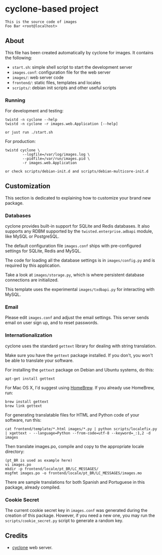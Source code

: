 # cyclone-based project

    This is the source code of images
    Foo Bar <root@localhost>


## About

This file has been created automatically by cyclone for images.
It contains the following:

- ``start.sh``: simple shell script to start the development server
- ``images.conf``: configuration file for the web server
- ``images/``: web server code
- ``frontend/``: static files, templates and locales
- ``scripts/``: debian init scripts and other useful scripts


### Running

For development and testing:

    twistd -n cyclone --help
    twistd -n cyclone -r images.web.Application [--help]

    or just run ./start.sh


For production:

    twistd cyclone \
            --logfile=/var/log/images.log \
            --pidfile=/var/run/images.pid \
            -r images.web.Application

    or check scripts/debian-init.d and scripts/debian-multicore-init.d


## Customization

This section is dedicated to explaining how to customize your brand new
package.


### Databases

cyclone provides built-in support for SQLite and Redis databases.
It also supports any RDBM supported by the ``twisted.enterprise.adbapi``
module, like MySQL or PostgreSQL.

The default configuration file ``images.conf`` ships with pre-configured
settings for SQLite, Redis and MySQL.

The code for loading all the database settings is in ``images/config.py``
and is required by this application.

Take a look at ``images/storage.py``, which is where persistent database
connections are initialized.

This template uses the experimental ``images/txdbapi.py`` for interacting
with MySQL.


### Email

Please edit ``images.conf`` and adjust the email settings. This server
sends email on user sign up, and to reset passwords.


### Internationalization

cyclone uses the standard ``gettext`` library for dealing with string
translation.

Make sure you have the ``gettext`` package installed. If you don't, you won't
be able to translate your software.

For installing the ``gettext`` package on Debian and Ubuntu systems, do this:

    apt-get install gettext

For Mac OS X, I'd suggest using [HomeBrew](http://mxcl.github.com/homebrew>).
If you already use HomeBrew, run:

    brew install gettext
    brew link gettext

For generating translatable files for HTML and Python code of your software,
run this:

    cat frontend/template/*.html images/*.py | python scripts/localefix.py | xgettext - --language=Python --from-code=utf-8 --keyword=_:1,2 -d images

Then translate images.po, compile and copy to the appropriate locale
directory:

    (pt_BR is used as example here)
    vi images.po
    mkdir -p frontend/locale/pt_BR/LC_MESSAGES/
    msgfmt images.po -o frontend/locale/pt_BR/LC_MESSAGES/images.mo

There are sample translations for both Spanish and Portuguese in this package,
already compiled.


### Cookie Secret

The current cookie secret key in ``images.conf`` was generated during the
creation of this package. However, if you need a new one, you may run the
``scripts/cookie_secret.py`` script to generate a random key.

## Credits

- [cyclone](http://github.com/fiorix/cyclone) web server.
